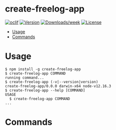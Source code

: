 create-freelog-app
==================



[![oclif](https://img.shields.io/badge/cli-oclif-brightgreen.svg)](https://oclif.io)
[![Version](https://img.shields.io/npm/v/create-freelog-app.svg)](https://npmjs.org/package/create-freelog-app)
[![Downloads/week](https://img.shields.io/npm/dw/create-freelog-app.svg)](https://npmjs.org/package/create-freelog-app)
[![License](https://img.shields.io/npm/l/create-freelog-app.svg)](https://github.com/liu-kai-github/create-freelog-app/blob/master/package.json)

<!-- toc -->
* [Usage](#usage)
* [Commands](#commands)
<!-- tocstop -->
# Usage
<!-- usage -->
```sh-session
$ npm install -g create-freelog-app
$ create-freelog-app COMMAND
running command...
$ create-freelog-app (-v|--version|version)
create-freelog-app/0.0.0 darwin-x64 node-v12.16.3
$ create-freelog-app --help [COMMAND]
USAGE
  $ create-freelog-app COMMAND
...
```
<!-- usagestop -->
# Commands
<!-- commands -->

<!-- commandsstop -->
